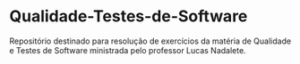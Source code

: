 <h1>Qualidade-Testes-de-Software</h1>

Repositório destinado para resolução de exercícios da matéria de Qualidade e Testes de Software ministrada pelo professor Lucas Nadalete.

